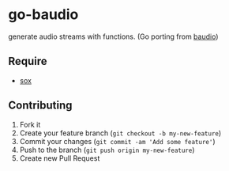 # go-baudio

generate audio streams with functions.
(Go porting from [baudio](https://github.com/substack/baudio))


## Require

- [sox](http://sox.sourceforge.net/)

## Contributing

1. Fork it
2. Create your feature branch (`git checkout -b my-new-feature`)
3. Commit your changes (`git commit -am 'Add some feature'`)
4. Push to the branch (`git push origin my-new-feature`)
5. Create new Pull Request

